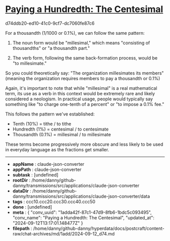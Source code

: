 # [Paying a Hundredth: The Centesimal](https://claude.ai/chat/1adda42f-87c1-47d9-8fb6-1bdc5c093495)

d74ddb20-ed10-41c0-9cf7-dc7060fe87c6

 For a thousandth (1/1000 or 0.1%), we can follow the same pattern:

1. The noun form would be "millesimal," which means "consisting of thousandths" or "a thousandth part."

2. The verb form, following the same back-formation process, would be "to millesimate."

So you could theoretically say:
"The organization millesimates its members" (meaning the organization requires members to pay a thousandth or 0.1%)

Again, it's important to note that while "millesimal" is a real mathematical term, its use as a verb in this context would be extremely rare and likely considered a neologism. In practical usage, people would typically say something like "to charge one-tenth of a percent" or "to impose a 0.1% fee."

This follows the pattern we've established:

- Tenth (10%) = tithe / to tithe
- Hundredth (1%) = centesimal / to centesimate
- Thousandth (0.1%) = millesimal / to millesimate

These terms become progressively more obscure and less likely to be used in everyday language as the fractions get smaller.

---

* **appName** : claude-json-converter
* **appPath** : claude-json-converter
* **subtask** : [undefined]
* **rootDir** : /home/danny/github-danny/transmissions/src/applications/claude-json-converter
* **dataDir** : /home/danny/github-danny/transmissions/src/applications/claude-json-converter/data
* **tags** : ccc10.ccc20.ccc30.ccc40.ccc50
* **done** : [undefined]
* **meta** : {
  "conv_uuid": "1adda42f-87c1-47d9-8fb6-1bdc5c093495",
  "conv_name": "Paying a Hundredth: The Centesimal",
  "updated_at": "2024-09-12T13:17:01.148477Z"
}
* **filepath** : /home/danny/github-danny/hyperdata/docs/postcraft/content-raw/chat-archives/md/1add/2024-09-12_d74.md